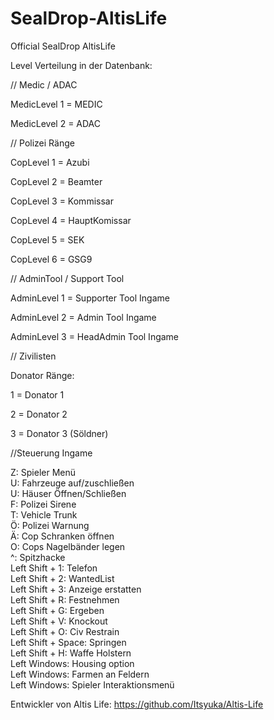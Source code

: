 SealDrop-AltisLife
==================

Official SealDrop AltisLife

Level Verteilung in der Datenbank:



// Medic / ADAC

MedicLevel 1 = MEDIC

MedicLevel 2 = ADAC



// Polizei Ränge

CopLevel 1 = Azubi

CopLevel 2 = Beamter

CopLevel 3 = Kommissar

CopLevel 4 = HauptKomissar

CopLevel 5 = SEK

CopLevel 6 = GSG9



// AdminTool / Support Tool

AdminLevel 1 = Supporter Tool Ingame

AdminLevel 2 = Admin Tool Ingame

AdminLevel 3 = HeadAdmin Tool Ingame



// Zivilisten


Donator Ränge:

1 = Donator 1

2 = Donator 2

3 = Donator 3 (Söldner)


//Steuerung Ingame

Z: Spieler Menü<br/>
U: Fahrzeuge auf/zuschließen<br/>
U: Häuser Öffnen/Schließen<br/>
F: Polizei Sirene<br/>
T: Vehicle Trunk<br/>
Ö: Polizei Warnung<br/>
Ä: Cop Schranken öffnen<br/>
O: Cops Nagelbänder legen<br/>
^: Spitzhacke<br/>
Left Shift + 1: Telefon<br/>
Left Shift + 2: WantedList<br/>
Left Shift + 3: Anzeige erstatten<br/>
Left Shift + R: Festnehmen<br/>
Left Shift + G: Ergeben<br/>
Left Shift + V: Knockout<br/>
Left Shift + O: Civ Restrain<br/>
Left Shift + Space: Springen<br/>
Left Shift + H: Waffe Holstern<br/>
Left Windows: Housing option<br/>
Left Windows: Farmen an Feldern<br/>
Left Windows: Spieler Interaktionsmenü<br/>


Entwickler von Altis Life: https://github.com/Itsyuka/Altis-Life
